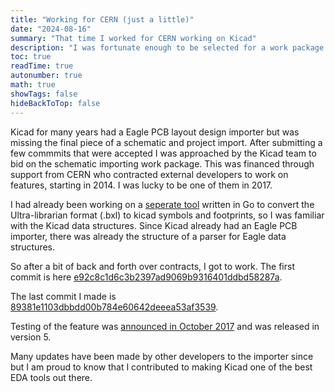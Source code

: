 ```yaml
---
title: "Working for CERN (just a little)"
date: "2024-08-16"
summary: "That time I worked for CERN working on Kicad"
description: "I was fortunate enough to be selected for a work package updating the Eagle importer for KiCad to include schematic imports"
toc: true
readTime: true
autonumber: true
math: true
showTags: false
hideBackToTop: false
---
```


Kicad for many years had a Eagle PCB layout design importer but was missing the final piece of a schematic and project import. After submitting a few commmits that were accepted I was approached by the Kicad team to bid on the schematic importing work package. This was financed through support from CERN who contracted external developers to work on features, starting in 2014. I was lucky to be one of them in 2017. 

I had already been working on a [seperate tool](https://github.com/rustyoz/bxl) written in Go to convert the Ultra-librarian format (.bxl) to kicad symbols and footprints, so I was familiar with the Kicad data structures. Since Kicad already had an Eagle PCB importer, there was already the structure of a parser for Eagle data structures. 

So after a bit of back and forth over contracts, I got to work. The first commit is here [e92c8c1d6c3b2397ad9069b9316401ddbd58287a](https://github.com/KiCad/kicad-source-mirror/commit/e92c8c1d6c3b2397ad9069b9316401ddbd58287a).

The last commit I made is [89381e1103dbbdd00b784e60642deeea53af3539](https://github.com/KiCad/kicad-source-mirror/commit/89381e1103dbbdd00b784e60642deeea53af3539).

Testing of the feature was [announced in October 2017](https://www.kicad.org/blog/2017/10/Testing-Eagle-import-plugins/) and was released in version 5. 

Many updates have been made by other developers to the importer since but I am proud to know that I contributed to making Kicad one of the best EDA tools out there.


